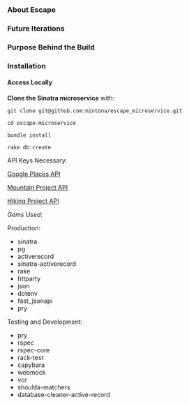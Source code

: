 ### About Escape

### Future Iterations

### Purpose Behind the Build

### Installation

#### Access Locally

**Clone the Sinatra microservice** with:

`git clone git@github.com:mintona/escape_microservice.git`

`cd escape-microservice`

`bundle install`

`rake db:create`





API Keys Necessary:

[Google Places API](https://developers.google.com/places/web-service/intro)

[Mountain Project API](https://www.mountainproject.com/data)

[Hiking Project API](https://www.hikingproject.com/data)

*Gems Used:*

Production:
* sinatra
* pg
* activerecord
* sinatra-activerecord
* rake
* httparty
* json
* dotenv
* fast_jsonapi
* pry

Testing and Development:
* pry
* rspec
* rspec-core
* rack-test
* capybara
* webmock
* vcr
* shoulda-matchers
* database-cleaner-active-record
